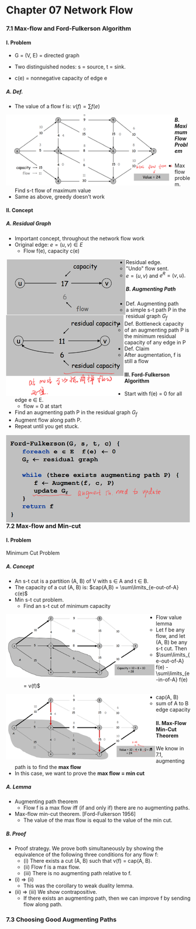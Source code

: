# Chapter 07 Network Flow

### 7.1 Max-flow and Ford-Fulkerson Algorithm

#### I. Problem

+ G = (V, E) = directed graph

+ Two distinguished nodes: s = source, t = sink.
+ c(e) = nonnegative capacity of edge e

##### A. Def.

+ The value of a flow f is: $v( f ) = \sum{f (e)}$

<img src="./Image/Slide6.6.png" alt="Slide5.4" align='left' style="zoom: 45%;" />

##### B. Maximum Flow Problem

+ Max flow problem. Find s-t flow of maximum value
+ Same as above, greedy doesn't work

#### II. Concept

##### A. Residual Graph

+ Important concept, throughout the network flow work
+ Original edge: $e = (u, v) \in E$
  + Flow f(e), capacity c(e)

<img src="./Image/Slide6.15_1.png" alt="Slide5.4" align='left' style="zoom: 60%;" />

+ Residual edge.
  +  "Undo" flow sent.
  + $e = (u, v)$ and $e^R = (v, u).$

<img src="./Image/Slide6.15_2.png" alt="Slide5.4" align='left' style="zoom: 60%;" />

##### B. Augmenting Path

+ Def. Augmenting path
  + a simple s-t path P in the residual graph $G_f$ 
+ Def. Bottleneck capacity
  + of an augmenting path P is the minimum residual  capacity of any edge in P
+ Def. Claim
  + After augmentation, f is still a flow

#### III. Ford-Fulkerson Algorithm

- Start with f(e) = 0 for all edge e $\in$ E.
  - flow = 0 at start
- Find an augmenting path P in the residual graph  $G_f$ 
- Augment flow along path P.
- Repeat until you get stuck.

<img src="./Image/Slide6.17.png" alt="Slide5.4" align='left' style="zoom: 60%;" />

### 7.2 Max-flow and Min-cut

#### I. Problem

Minimum Cut Problem

##### A. Concept

+ An s-t cut is a partition (A, B) of V with s $\in$ A and t $\in$ B.
+ The capacity of a cut (A, B) is: $cap(A,B) = \sum\limits_{e-out-of-A} c(e)$
+ Min s-t cut problem.  
  + Find an s-t cut of minimum capacity

<img src="./Image/Slide6.29.png" alt="Slide5.4" align='left' style="zoom: 40%;" />

+ Flow value lemma
  + Let f be any flow, and let (A, B) be any s-t cut. Then
  + $\sum\limits_{e-out-of-A} f(e) - \sum\limits_{e-in-of-A} f(e) = v(f)$

<img src="./Image/Slide6.32.png" alt="Slide5.4" align='left' style="zoom: 40%;" />

+ cap(A, B)
  + sum of A to B edge capacity

#### II. Max-Flow Min-Cut Theorem

+ We know in 7.1, augmenting path is to find the **max flow**
+ In this case, we want to prove the **max flow = min cut**

##### A. Lemma

+ Augmenting path theorem
  + Flow f is a max flow iff (if and only if) there are no  augmenting paths. 
+ Max-flow min-cut theorem. [Ford-Fulkerson 1956] 
  + The value of the  max flow is equal to the value of the min cut.

##### B. Proof

+ Proof strategy. We prove both simultaneously by showing the  equivalence of the following three conditions for any flow f:
  + (i) There exists a cut (A, B) such that v(f) = cap(A, B).
  + (ii) Flow f is a max flow.
  + (iii) There is no augmenting path relative to f.
+ (i) $\Rightarrow$ (ii) 
  + This was the corollary to weak duality lemma.
+ (ii) $\Rightarrow$ (iii) We show contrapositive.
  + If there exists an augmenting path, then we can improve f by  sending flow along path.

### 7.3 Choosing Good Augmenting Paths